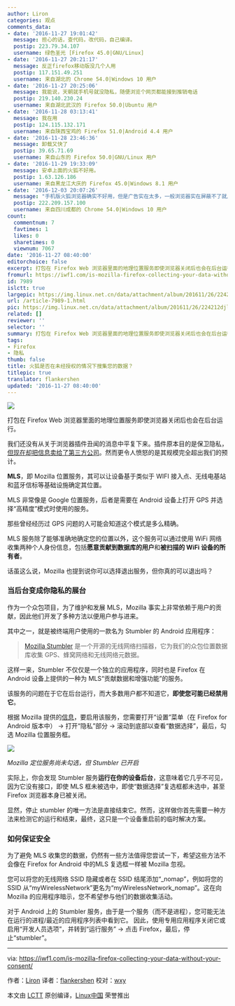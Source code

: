 ```yaml
---
author: Liron
categories: 观点
comments_data:
- date: '2016-11-27 19:01:42'
  message: 担心的话，查代码，改代码，自己编译。
  postip: 223.79.34.107
  username: 绿色圣光 [Firefox 45.0|GNU/Linux]
- date: '2016-11-27 20:21:17'
  message: 反正firefox移动版没几个人用
  postip: 117.151.49.251
  username: 来自湖北的 Chrome 54.0|Windows 10 用户
- date: '2016-11-27 20:25:06'
  message: 我能说，天朝就手机号就没隐私，随便浏览个网页都能接到推销电话
  postip: 219.140.230.24
  username: 来自湖北武汉的 Firefox 50.0|Ubuntu 用户
- date: '2016-11-28 03:13:41'
  message: 我在用
  postip: 124.115.132.171
  username: 来自陕西宝鸡的 Firefox 51.0|Android 4.4 用户
- date: '2016-11-28 23:46:36'
  message: 卸载又快了
  postip: 39.65.71.69
  username: 来自山东的 Firefox 50.0|GNU/Linux 用户
- date: '2016-11-29 19:33:09'
  message: 安卓上面的火狐不好用。
  postip: 1.63.126.186
  username: 来自黑龙江大庆的 Firefox 45.0|Windows 8.1 用户
- date: '2016-12-03 20:07:26'
  message: "手机版火狐浏览器确实不好用，但是广告实在太多，一般浏览器实在屏蔽不了就用了火狐。。。。<br />\r\n别说为什么不用chrome,科学上网之类，pc平时不网购什么的可以翻墙，手机真的怕翻墙不安全。"
  postip: 222.209.157.100
  username: 来自四川成都的 Chrome 54.0|Windows 10 用户
count:
  commentnum: 7
  favtimes: 1
  likes: 0
  sharetimes: 0
  viewnum: 7067
date: '2016-11-27 08:40:00'
editorchoice: false
excerpt: 打包在 Firefox Web 浏览器里面的地理位置服务即使浏览器关闭后也会在后台运行。
fromurl: https://iwf1.com/is-mozilla-firefox-collecting-your-data-without-your-consent/
id: 7989
islctt: true
largepic: https://img.linux.net.cn/data/attachment/album/201611/26/224212djlk8scqn4lv5zbp.jpg
url: /article-7989-1.html
pic: https://img.linux.net.cn/data/attachment/album/201611/26/224212djlk8scqn4lv5zbp.jpg.thumb.jpg
related: []
reviewer: ''
selector: ''
summary: 打包在 Firefox Web 浏览器里面的地理位置服务即使浏览器关闭后也会在后台运行。
tags:
- Firefox
- 隐私
thumb: false
title: 火狐是否在未经授权的情况下搜集您的数据？
titlepic: true
translator: flankershen
updated: '2016-11-27 08:40:00'
---
```


![](/data/attachment/album/201611/26/224212djlk8scqn4lv5zbp.jpg)


打包在 Firefox Web 浏览器里面的地理位置服务即使浏览器关闭后也会在后台运行。


我们还没有从关于浏览器插件丑闻的消息中平复下来。插件原本目的是保卫隐私，[但现在却把信息卖给了第三方公司](https://iwf1.com/shock-this-popular-browser-add-on-sells-your-browsing-history/)。然而更令人愤怒的是其规模完全超出我们的预计。


**MLS**，即 Mozilla 位置服务，其可以让设备基于类似于 WIFI 接入点、无线电基站和蓝牙信标等基础设施确定其位置。


MLS 非常像是 Google 位置服务，后者是需要在 Android 设备上打开 GPS 并选择“高精度”模式时使用的服务。


那些曾经经历过 GPS 问题的人可能会知道这个模式是多么精确。


MLS 服务除了能够准确地确定您的位置以外，这个服务可以通过使用 WiFi 网络收集两种个人身份信息，包括**愿意贡献到数据库的用户**和**被扫描的 WiFi 设备的所有者**。


话虽这么说，Mozilla 也提到说你可以选择退出服务，但你真的可以退出吗？


### 当后台变成你隐私的展台


作为一个众包项目，为了维护和发展 MLS，Mozilla 事实上非常依赖于用户的贡献，因此他们开发了多种方法以便用户参与进来。


其中之一，就是被终端用户使用的一款名为 Stumbler 的 Android 应用程序：



> 
> [Mozilla Stumbler](https://location.services.mozilla.com/apps) 是一个开源的无线网络扫描器，它为我们的众包位置数据库收集 GPS、蜂窝网络和无线网络元数据。
> 
> 
> 


这样一来，Stumbler 不仅仅是一个独立的应用程序，同时也是 Firefox 在 Android 设备上提供的一种为 MLS“贡献数据和增强功能”的服务。


该服务的问题在于它在后台运行，而大多数用户都不知道它，**即使您可能已经禁用它**。


根据 Mozilla 提供的[信息](https://location.services.mozilla.com/apps)，要启用该服务，您需要打开“设置”菜单（在 Firefox for Android 版本中） -> 打开“隐私”部分 -> 滚动到底部以查看“数据选择”，最后，勾选 Mozilla 位置服务框。


![](/data/attachment/album/201611/26/224226j9udundr7vukdp1y.jpg)


*Mozilla 定位服务尚未勾选，但 Stumbler 已开启*


实际上，你会发现 Stumbler 服务**运行在你的设备后台**，这意味着它几乎不可见，因为它没有接口，即使 MLS 框未被选中，即使“数据选择”复选框都未选中，甚至 Firefox 浏览器本身已被关闭。


显然，停止 stumbler 的唯一方法是直接结束它。然而，这样做你首先需要一种方法来检测它的运行和结束，最终，这只是一个设备重启前的临时解决方案。


### 如何保证安全


为了避免 MLS 收集您的数据，仍然有一些方法值得您尝试一下，希望这些方法不会像在 Firefox for Android 中的MLS 复选框一样被 Mozilla 忽视。


您可以将您的无线网络 SSID 隐藏或者在 SSID 结尾添加“\_nomap”，例如将您的 SSID 从“myWirelessNetwork”更名为“myWirelessNetwork\_nomap”。这在向 Mozilla 的应用程序暗示，您不希望参与他们的数据收集活动。


对于 Android 上的 Stumbler 服务，由于是一个服务（而不是进程），您可能无法在运行的进程/最近的应用程序列表中看到它。 因此，使用专用应用程序关闭它或启用“开发人员选项”，并转到“运行服务” -> 点击 Firefox，最后，停止“stumbler”。




---


via: <https://iwf1.com/is-mozilla-firefox-collecting-your-data-without-your-consent/>


作者：[Liron](https://iwf1.com/is-mozilla-firefox-collecting-your-data-without-your-consent/) 译者：[flankershen](https://github.com/flankershen) 校对：[wxy](https://github.com/wxy)


本文由 [LCTT](https://github.com/LCTT/TranslateProject) 原创编译，[Linux中国](https://linux.cn/) 荣誉推出